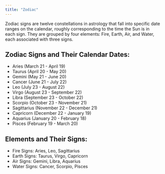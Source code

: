 ```yaml
---
title: "Zodiac"
---
```


Zodiac signs are twelve constellations in astrology that fall into specific date ranges on the calendar, roughly corresponding to the time the Sun is in each sign. They are grouped by four elements: Fire, Earth, Air, and Water, each associated with three signs.

## Zodiac Signs and Their Calendar Dates:
* Aries (March 21 - April 19)
* Taurus (April 20 - May 20)
* Gemini (May 21 - June 20)
* Cancer (June 21 - July 22)
* Leo (July 23 - August 22)
* Virgo (August 23 - September 22)
* Libra (September 23 - October 22)
* Scorpio (October 23 - November 21)
* Sagittarius (November 22 - December 21)
* Capricorn (December 22 - January 19)
* Aquarius (January 20 - February 18)
* Pisces (February 19 - March 20)

## Elements and Their Signs:
* Fire Signs: Aries, Leo, Sagittarius
* Earth Signs: Taurus, Virgo, Capricorn
* Air Signs: Gemini, Libra, Aquarius
* Water Signs: Cancer, Scorpio, Pisces
